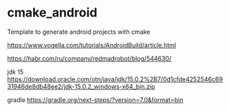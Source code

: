 # cmake_android
Template to generate android projects with cmake

https://www.vogella.com/tutorials/AndroidBuild/article.html

https://habr.com/ru/company/redmadrobot/blog/544630/

jdk 15
https://download.oracle.com/otn/java/jdk/15.0.2%2B7/0d1cfde4252546c6931946de8db48ee2/jdk-15.0.2_windows-x64_bin.zip

gradle
https://gradle.org/next-steps/?version=7.0&format=bin
